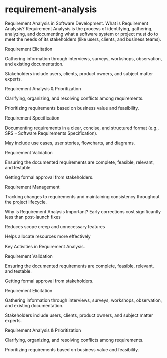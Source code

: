 # requirement-analysis
Requirement Analysis in Software Development.
What is Requirement Analysis?
Requirement Analysis is the process of identifying, gathering, analyzing, and documenting what a software system or project must do to meet the needs of its stakeholders (like users, clients, and business teams).

Requirement Elicitation

Gathering information through interviews, surveys, workshops, observation, and existing documentation.

Stakeholders include users, clients, product owners, and subject matter experts.

Requirement Analysis & Prioritization

Clarifying, organizing, and resolving conflicts among requirements.

Prioritizing requirements based on business value and feasibility.

Requirement Specification

Documenting requirements in a clear, concise, and structured format (e.g., SRS – Software Requirements Specification).

May include use cases, user stories, flowcharts, and diagrams.

Requirement Validation

Ensuring the documented requirements are complete, feasible, relevant, and testable.

Getting formal approval from stakeholders.

Requirement Management

Tracking changes to requirements and maintaining consistency throughout the project lifecycle.

Why is Requirement Analysis Important?
Early corrections cost significantly less than post-launch fixes

Reduces scope creep and unnecessary features

Helps allocate resources more effectively

Key Activities in Requirement Analysis.

Requirement Validation

Ensuring the documented requirements are complete, feasible, relevant, and testable.

Getting formal approval from stakeholders.

Requirement Elicitation

Gathering information through interviews, surveys, workshops, observation, and existing documentation.

Stakeholders include users, clients, product owners, and subject matter experts.

Requirement Analysis & Prioritization

Clarifying, organizing, and resolving conflicts among requirements.

Prioritizing requirements based on business value and feasibility.